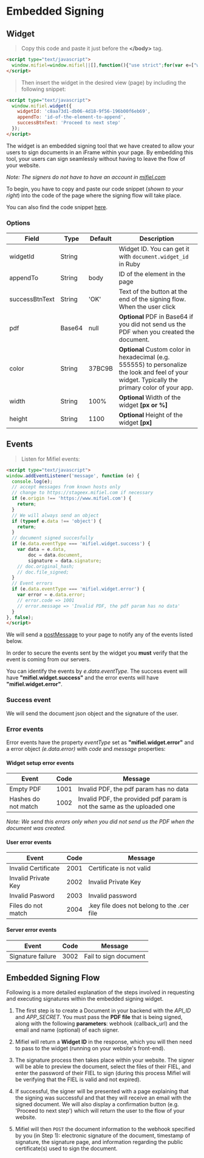 # Embedded Signing

## Widget

> Copy this code and paste it just before the <b>&lt;/body&gt;</b> tag.

```html
<script type="text/javascript">
  window.mifiel=window.mifiel||[],function(){"use strict";for(var e=["widget"],i=function(e){return function(){window.mifiel.push([e].concat(Array.prototype.slice.call(arguments,0)))}},t=0;t<e.length;t++){var n=e[t];window.mifiel[n]||(window.mifiel[n]=i(n))}if(!document.getElementById("mifiel-js")){var r=document.createElement("script"),o=document.getElementsByTagName("script")[0];r.type="text/javascript",r.id="mifiel-js",r.async=!0,r.src="https://www.mifiel.com/sign-widget-v1.0.0.js",o.parentNode.insertBefore(r,o)}}();
</script>
```

> Then insert the widget in the desired view (page) by including the following snippet:

```html
<script type="text/javascript">
  window.mifiel.widget({
    widgetId: 'c8aa73d1-db06-4d18-9f56-196b00f6eb69',
    appendTo: 'id-of-the-element-to-append',
    successBtnText: 'Proceed to next step'
  });
</script>
```

The widget is an embedded signing tool that we have created to allow your users to sign documents in an iFrame within your page. By embedding this tool, your users can sign seamlessly without having to leave the flow of your website.

_Note: The signers do not have to have an account in [mifiel.com](https://www.mifiel.com)_

To begin, you have to copy and paste our code snippet (_shown to your right_) into the code of the page where the signing flow will take place.

You can also find the code snippet [here](https://www.mifiel.com/sign-snippet-v1.0.0.min.js).

### Options

Field     | Type    | Default |  Description
--------- | ------- | ------- | ------------
widgetId  | String  |         | Widget ID. You can get it with `document.widget_id` in Ruby
appendTo  | String  | body    | ID of the element in the page
successBtnText | String | 'OK' | Text of the button at the end of the signing flow. When the user click
pdf       | Base64  |   null  | __Optional__ PDF in Base64 if you did not send us the PDF when you created the document.
color     | String  | 37BC9B  | __Optional__ Custom color in hexadecimal (e.g. 555555) to personalize the look and feel of your widget. Typically the primary color of your app.
width     | String  | 100%    | __Optional__ Width of the widget __[px or %]__
height    | String  | 1100    | __Optional__ Height of the widget __[px]__

## Events

> Listen for Mifiel events:

```html
<script type="text/javascript">
window.addEventListener('message', function (e) {
  console.log(e);
  // accept messages from known hosts only
  // change to https://stageex.mifiel.com if necessary
  if (e.origin !== 'https://www.mifiel.com') {
    return;
  }
  // We will always send an object
  if (typeof e.data !== 'object') {
    return;
  }
  // document signed succesfully
  if (e.data.eventType === 'mifiel.widget.success') {
    var data = e.data,
        doc = data.document,
        signature = data.signature;
    // doc.original_hash;
    // doc.file_signed;
  }
  // Event errors
  if (e.data.eventType === 'mifiel.widget.error') {
    var error = e.data.error;
    // error.code => 1001
    // error.message => 'Invalid PDF, the pdf param has no data'
  }
}, false);
</script>
```

We will send a [postMessage](https://developer.mozilla.org/en-US/docs/Web/API/Window/postMessage) to your page to notify any of the events listed below.

In order to secure the events sent by the widget you **must** verify that the event is coming from our servers. 

You can identify the events by *e.data.eventType*. The success event will have **"mifiel.widget.success"** and the error events will have **"mifiel.widget.error"**.

### Success event 

We will send the document json object and the signature of the user.

### Error events

Error events have the property *eventType* set as **"mifiel.widget.error"** and a error object *(e.data.error)* with *code* and *message* properties:

#### Widget setup error events

Event               | Code | Message
------------------- | ---- | -------
Empty PDF           | 1001 | Invalid PDF, the pdf param has no data
Hashes do not match | 1002 | Invalid PDF, the provided pdf param is not the same as the uploaded one

_Note: We send this errors only when you did not send us the PDF when the document was created._

#### User error events

Event               | Code | Message
------------------- | ---- | -------
Invalid Certificate | 2001 | Certificate is not valid
Invalid Private Key | 2002 | Invalid Private Key
Invalid Pasword     | 2003 | Invalid password
Files do not match  | 2004 | .key file does not belong to the .cer file

#### Server error events

Event               | Code | Message
------------------- | ---- | -------
Signature failure   | 3002 | Fail to sign document

<!-- Fail to request sigatures | 3001 | Fail to request signatures -->

## Embedded Signing Flow

Following is a more detailed explanation of the steps involved in requesting and executing signatures within the embedded signing widget.

1. The first step is to create a Document in your backend with the _API_ID_ and _APP_SECRET_. You must pass the __PDF file__ that is being signed, along with the following __parameters__: webhook (callback_url) and the email and name (optional) of each signer.

2. Mifiel will return a __Widget ID__ in the response, which you will then need to pass to the widget (running on your website's front-end).

3. The signature process then takes place within your website. The signer will be able to preview the document, select the files of their FIEL, and enter the password of their FIEL to sign (during this process Mifiel will be verifying that the FIEL is valid and not expired). 

4. If successful, the signer will be presented with a page explaining that the signing was successful and that they will receive an email with the signed document. We will also display a confirmation button (e.g. 'Proceed to next step') which will return the user to the flow of your website.

5. Mifiel will then `POST` the document information to the webhook specified by you (in Step 1): electronic signature of the document, timestamp of signature, the signature page, and information regarding the public certificate(s) used to sign the document.
